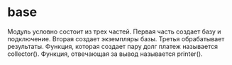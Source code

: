 # base
Модуль условно состоит из трех частей.
Первая часть создает базу и подключение. 
Вторая создает экземпляры базы.
Третья обрабатывает результаты.
Функция, которая создает пару долг платеж называется collector().
Функция, отвечающая за вывод называется printer().